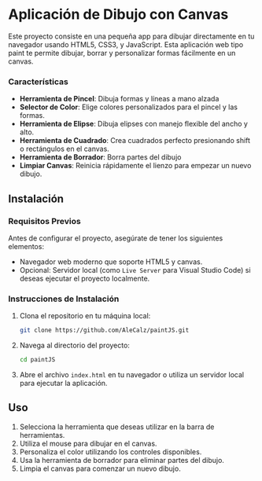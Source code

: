 
# Aplicación de Dibujo con Canvas

Este proyecto consiste en una pequeña app para dibujar directamente en tu navegador usando HTML5, CSS3, y JavaScript. Esta aplicación web tipo paint te permite dibujar, borrar y personalizar formas fácilmente en un canvas.

### Características

- **Herramienta de Pincel**: Dibuja formas y líneas a mano alzada
- **Selector de Color**: Elige colores personalizados para el pincel y las formas.
- **Herramienta de Elipse**: Dibuja elipses con manejo flexible del ancho y alto.
- **Herramienta de Cuadrado**: Crea cuadrados perfecto presionando shift o rectángulos en el canvas.
- **Herramienta de Borrador**: Borra partes del dibujo
- **Limpiar Canvas**: Reinicia rápidamente el lienzo para empezar un nuevo dibujo.

## Instalación

### Requisitos Previos

Antes de configurar el proyecto, asegúrate de tener los siguientes elementos:

- Navegador web moderno que soporte HTML5 y canvas.
- Opcional: Servidor local (como `Live Server` para Visual Studio Code) si deseas ejecutar el proyecto localmente.

### Instrucciones de Instalación

1. Clona el repositorio en tu máquina local:
   ```bash
   git clone https://github.com/AleCalz/paintJS.git
   ```
2. Navega al directorio del proyecto:
   ```bash
   cd paintJS
   ```
3. Abre el archivo `index.html` en tu navegador o utiliza un servidor local para ejecutar la aplicación.

## Uso

1. Selecciona la herramienta que deseas utilizar en la barra de herramientas.
2. Utiliza el mouse para dibujar en el canvas.
3. Personaliza el color utilizando los controles disponibles.
4. Usa la herramienta de borrador para eliminar partes del dibujo.
5. Limpia el canvas para comenzar un nuevo dibujo.
